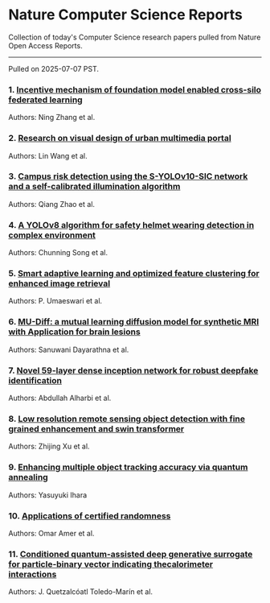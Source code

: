 # Nature Computer Science Reports

Collection of today's Computer Science research papers pulled from Nature Open Access Reports.

---

Pulled on 2025-07-07 PST.

### 1. [Incentive mechanism of foundation model enabled cross-silo federated learning](https://www.nature.com/articles/s41598-025-10195-8)

Authors: Ning Zhang et al.

### 2. [Research on visual design of urban multimedia portal](https://www.nature.com/articles/s41598-025-09384-2)

Authors: Lin Wang et al.

### 3. [Campus risk detection using the S-YOLOv10-SIC network and a self-calibrated illumination algorithm](https://www.nature.com/articles/s41598-025-08924-0)

Authors: Qiang Zhao et al.

### 4. [A YOLOv8 algorithm for safety helmet wearing detection in complex environment](https://www.nature.com/articles/s41598-025-08828-z)

Authors: Chunning Song et al.

### 5. [Smart adaptive learning and optimized feature clustering for enhanced image retrieval](https://www.nature.com/articles/s41598-025-10375-6)

Authors: P. Umaeswari et al.

### 6. [MU-Diff: a mutual learning diffusion model for synthetic MRI with Application for brain lesions](https://www.nature.com/articles/s44387-025-00016-8)

Authors: Sanuwani Dayarathna et al.

### 7. [Novel 59-layer dense inception network for robust deepfake identification](https://www.nature.com/articles/s41598-025-03889-6)

Authors: Abdullah Alharbi et al.

### 8. [Low resolution remote sensing object detection with fine grained enhancement and swin transformer](https://www.nature.com/articles/s41598-025-10286-6)

Authors: Zhijing Xu et al.

### 9. [Enhancing multiple object tracking accuracy via quantum annealing](https://www.nature.com/articles/s41598-025-07492-7)

Authors: Yasuyuki Ihara

### 10. [Applications of certified randomness](https://www.nature.com/articles/s42254-025-00845-1)

Authors: Omar Amer et al.

### 11. [Conditioned quantum-assisted deep generative surrogate for particle-binary vector indicating thecalorimeter interactions](https://www.nature.com/articles/s41534-025-01040-x)

Authors: J. Quetzalcóatl Toledo-Marín et al.

